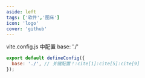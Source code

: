 ```yaml
---
aside: left
tags: ['软件','图床']
icon: 'logo'
cover: 'github'
---
```


vite.config.js 中配置 base: './'

```js
export default defineConfig({
  base: './', // 关键配置！:cite[1]:cite[5]:cite[9]
});
```